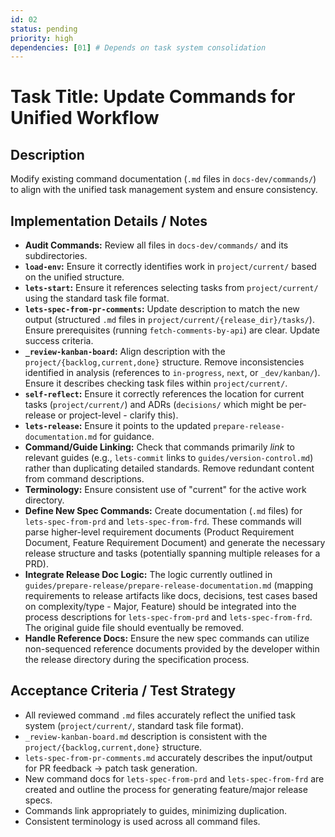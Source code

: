 ```yaml
---
id: 02
status: pending
priority: high
dependencies: [01] # Depends on task system consolidation
---
```


# Task Title: Update Commands for Unified Workflow

## Description
Modify existing command documentation (`.md` files in `docs-dev/commands/`) to align with the unified task management system and ensure consistency.

## Implementation Details / Notes
- **Audit Commands:** Review all files in `docs-dev/commands/` and its subdirectories.
- **`load-env`:** Ensure it correctly identifies work in `project/current/` based on the unified structure.
- **`lets-start`:** Ensure it references selecting tasks from `project/current/` using the standard task file format.
- **`lets-spec-from-pr-comments`:** Update description to match the new output (structured `.md` files in `project/current/{release_dir}/tasks/`). Ensure prerequisites (running `fetch-comments-by-api`) are clear. Update success criteria.
- **`_review-kanban-board`:** Align description with the `project/{backlog,current,done}` structure. Remove inconsistencies identified in analysis (references to `in-progress`, `next`, or `_dev/kanban/`). Ensure it describes checking task files within `project/current/`.
- **`self-reflect`:** Ensure it correctly references the location for current tasks (`project/current/`) and ADRs (`decisions/` which might be per-release or project-level - clarify this).
- **`lets-release`:** Ensure it points to the updated `prepare-release-documentation.md` for guidance.
- **Command/Guide Linking:** Check that commands primarily *link* to relevant guides (e.g., `lets-commit` links to `guides/version-control.md`) rather than duplicating detailed standards. Remove redundant content from command descriptions.
- **Terminology:** Ensure consistent use of "current" for the active work directory.
- **Define New Spec Commands:** Create documentation (`.md` files) for `lets-spec-from-prd` and `lets-spec-from-frd`. These commands will parse higher-level requirement documents (Product Requirement Document, Feature Requirement Document) and generate the necessary release structure and tasks (potentially spanning multiple releases for a PRD).
- **Integrate Release Doc Logic:** The logic currently outlined in `guides/prepare-release/prepare-release-documentation.md` (mapping requirements to release artifacts like docs, decisions, test cases based on complexity/type - Major, Feature) should be integrated into the process descriptions for `lets-spec-from-prd` and `lets-spec-from-frd`. The original guide file should eventually be removed.
- **Handle Reference Docs:** Ensure the new spec commands can utilize non-sequenced reference documents provided by the developer within the release directory during the specification process.

## Acceptance Criteria / Test Strategy
- All reviewed command `.md` files accurately reflect the unified task system (`project/current/`, standard task file format).
- `_review-kanban-board.md` description is consistent with the `project/{backlog,current,done}` structure.
- `lets-spec-from-pr-comments.md` accurately describes the input/output for PR feedback -> patch task generation.
- New command docs for `lets-spec-from-prd` and `lets-spec-from-frd` are created and outline the process for generating feature/major release specs.
- Commands link appropriately to guides, minimizing duplication.
- Consistent terminology is used across all command files.
